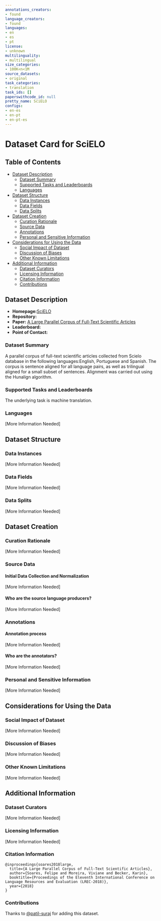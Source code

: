 ```yaml
---
annotations_creators:
- found
language_creators:
- found
languages:
- en
- es
- pt
license:
- unknown
multilinguality:
- multilingual
size_categories:
- 100K<n<1M
source_datasets:
- original
task_categories:
- translation
task_ids: []
paperswithcode_id: null
pretty_name: SciELO
configs:
- en-es
- en-pt
- en-pt-es
---
```


# Dataset Card for SciELO

## Table of Contents
- [Dataset Description](#dataset-description)
  - [Dataset Summary](#dataset-summary)
  - [Supported Tasks and Leaderboards](#supported-tasks-and-leaderboards)
  - [Languages](#languages)
- [Dataset Structure](#dataset-structure)
  - [Data Instances](#data-instances)
  - [Data Fields](#data-fields)
  - [Data Splits](#data-splits)
- [Dataset Creation](#dataset-creation)
  - [Curation Rationale](#curation-rationale)
  - [Source Data](#source-data)
  - [Annotations](#annotations)
  - [Personal and Sensitive Information](#personal-and-sensitive-information)
- [Considerations for Using the Data](#considerations-for-using-the-data)
  - [Social Impact of Dataset](#social-impact-of-dataset)
  - [Discussion of Biases](#discussion-of-biases)
  - [Other Known Limitations](#other-known-limitations)
- [Additional Information](#additional-information)
  - [Dataset Curators](#dataset-curators)
  - [Licensing Information](#licensing-information)
  - [Citation Information](#citation-information)
  - [Contributions](#contributions)

## Dataset Description

- **Homepage:**[SciELO](https://sites.google.com/view/felipe-soares/datasets#h.p_92uSCyAjWSRB)
- **Repository:**
- **Paper:** [A Large Parallel Corpus of Full-Text Scientific Articles](https://arxiv.org/abs/1905.01852)
- **Leaderboard:**
- **Point of Contact:**

### Dataset Summary

A parallel corpus of full-text scientific articles collected from Scielo database in the following languages:English, Portuguese and Spanish.
The corpus is sentence aligned for all language pairs, as well as trilingual aligned for a small subset of sentences.
Alignment was carried out using the Hunalign algorithm.

### Supported Tasks and Leaderboards

The underlying task is machine translation.

### Languages

[More Information Needed]

## Dataset Structure

### Data Instances

[More Information Needed]

### Data Fields

[More Information Needed]

### Data Splits

[More Information Needed]

## Dataset Creation

### Curation Rationale

[More Information Needed]

### Source Data

#### Initial Data Collection and Normalization

[More Information Needed]

#### Who are the source language producers?

[More Information Needed]

### Annotations

#### Annotation process

[More Information Needed]

#### Who are the annotators?

[More Information Needed]

### Personal and Sensitive Information

[More Information Needed]

## Considerations for Using the Data

### Social Impact of Dataset

[More Information Needed]

### Discussion of Biases

[More Information Needed]

### Other Known Limitations

[More Information Needed]

## Additional Information

### Dataset Curators

[More Information Needed]

### Licensing Information

[More Information Needed]

### Citation Information

```
@inproceedings{soares2018large,
  title={A Large Parallel Corpus of Full-Text Scientific Articles},
  author={Soares, Felipe and Moreira, Viviane and Becker, Karin},
  booktitle={Proceedings of the Eleventh International Conference on Language Resources and Evaluation (LREC-2018)},
  year={2018}
}
```
### Contributions

Thanks to [@patil-suraj](https://github.com/patil-suraj) for adding this dataset.
